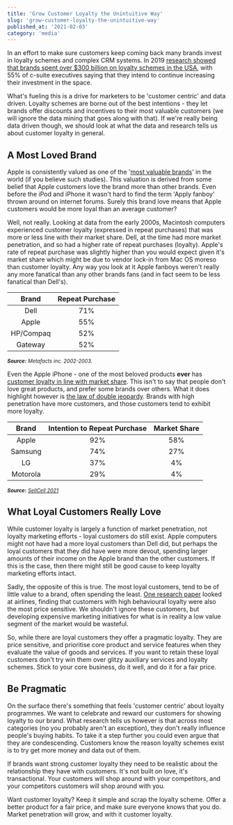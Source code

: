 ```yaml
---
title: 'Grow Customer Loyalty the Unintuitive Way'
slug: 'grow-customer-loyalty-the-unintuitive-way'
published_at: '2021-02-03'
category: 'media'
---
```


In an effort to make sure customers keep coming back many brands invest in loyalty schemes and complex CRM systems. In 2019 [research showed that brands spent over $300 billion on loyalty schemes in the USA](https://hospitalitytech.com/71-companies-invest-2-total-revenue-loyalty-crm), with 55% of c-suite executives saying that they intend to continue increasing their investment in the space.

What's fueling this is a drive for marketers to be 'customer centric' and data driven. Loyalty schemes are borne out of the best intentions - they let brands offer discounts and incentives to their most valuable customers (we will ignore the data mining that goes along with that). If we're really being data driven though, we should look at what the data and research tells us about customer loyalty in general.

## A Most Loved Brand

Apple is consistently valued as one of the '[most valuable brands](https://www.forbes.com/sites/martyswant/2020/07/27/apple-microsoft-and-other-tech-giants-top-forbes-2020-most-valuable-brands-list/?sh=4fb9ea283ada)' in the world (if you believe such studies). This valuation is derived from some belief that Apple customers love the brand more than other brands. Even before the iPod and iPhone it wasn't hard to find the term 'Apply fanboy' thrown around on internet forums. Surely this brand love means that Apple customers would be more loyal than an average customer?

Well, not really. Looking at data from the early 2000s, Macintosh computers experienced customer loyalty (expressed in repeat purchases) that was more or less line with their market share. Dell, at the time had more market penetration, and so had a higher rate of repeat purchases (loyalty). Apple's rate of repeat purchase was slightly higher than you would expect given it's market share which might be due to vendor lock-in from Mac OS moreso than customer loyalty. Any way you look at it Apple fanboys weren't really any more fanatical than any other brands fans (and in fact seem to be less fanatical than Dell's).

| Brand | Repeat Purchase |
| :-: | :-:      |
| Dell | 71% |
| Apple | 55% |
| HP/Compaq | 52% |
| Gateway | 52% |

<sup>***Source:*** *Metafacts inc. 2002-2003.*</sup>

Even the Apple iPhone - one of the most beloved products **ever** has [customer loyalty in line with market share](https://www.marketingscience.info/iphone-defy-double-jeopardy-law/). This isn't to say that people don't love great products, and prefer some brands over others. What it does highlight however is [the law of double jeopardy](https://en.wikipedia.org/wiki/Double_jeopardy_(marketing)). Brands with high penetration have more customers, and those customers tend to exhibit more loyalty.

| Brand | Intention to Repeat Purchase | Market Share |
| :-: | :-: | :-: |
| Apple | 92% | 58% |
| Samsung | 74% | 27% |
| LG | 37% | 4% |
| Motorola | 29% | 4% |

<sup>***Source:*** *<a href="https://www.sellcell.com/blog/cell-phone-brand-loyalty-2021/">SellCell 2021</a>*</sup>

## What Loyal Customers Really Love

While customer loyalty is largely a function of market penetration, not loyalty marketing efforts - loyal customers do still exist. Apple computers might not have had a more loyal customers than Dell did, but perhaps the loyal customers that they did have were more devout, spending larger amounts of their income on the Apple brand than the other customers. If this is the case, then there might still be good cause to keep loyalty marketing efforts intact.

Sadly, the opposite of this is true. The most loyal customers, tend to be of little value to a brand, often spending the least. [One research paper](https://www.researchgate.net/publication/306009341_Do_loyal_customers_really_pay_more_for_services) looked at airlines, finding that customers with high behavioural loyalty were also the most price sensitive. We shouldn't ignore these customers, but developing expensive marketing initiatives for what is in reality a low value segment of the market would be wasteful.

So, while there are loyal customers they offer a pragmatic loyalty. They are price sensitive, and prioritise core product and service features when they evaluate the value of goods and services. If you want to retain these loyal customers don't try win them over glitzy auxiliary services and loyalty schemes. Stick to your core business, do it well, and do it for a fair price.

## Be Pragmatic

On the surface there's something that feels 'customer centric' about loyalty programmes. We want to celebrate and reward our customers for showing loyalty to our brand. What research tells us however is that across most categories (no you probably aren't an exception), they don't really influence people's buying habits. To take it a step further you could even argue that they are condescending. Customers know the reason loyalty schemes exist is to try get more money and data out of them.

If brands want strong customer loyalty they need to be realistic about the relationship they have with customers. It's not built on love, it's transactional. Your customers will shop around with your competitors, and your competitors customers will shop around with you.

Want customer loyalty? Keep it simple and scrap the loyalty scheme. Offer a better product for a fair price, and make sure everyone knows that you do. Market penetration will grow, and with it customer loyalty.